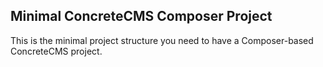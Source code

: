 ## Minimal ConcreteCMS Composer Project

This is the minimal project structure you need to have a Composer-based ConcreteCMS project.
